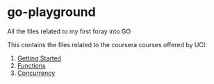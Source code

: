 # go-playground
All the files related to my first foray into GO

This contains the files related to the coursera courses offered by UCI:
1. [Getting Started](https://www.coursera.org/learn/golang-getting-started/)
2. [Functions](https://www.coursera.org/learn/golang-functions-methods/)
3. [Concurrency](https://www.coursera.org/learn/golang-concurrency/)
